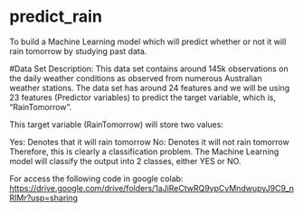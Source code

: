 # predict_rain
To build a Machine Learning model which will predict whether or not it will rain tomorrow by studying past data.

#Data Set Description:
This data set contains around 145k observations on the daily weather conditions as observed from numerous Australian weather stations. The data set has around 24 features and we will be using 23 features (Predictor variables) to predict the target variable, which is, “RainTomorrow”.

This target variable (RainTomorrow) will store two values:

Yes: Denotes that it will rain tomorrow
No: Denotes it will not rain tomorrow
Therefore, this is clearly a classification problem. The Machine Learning model will classify the output into 2 classes, either YES or NO.

For access the following code in google colab: https://drive.google.com/drive/folders/1aJiReCtwRQ9vpCvMndwupyJ9C9_nRIMr?usp=sharing
